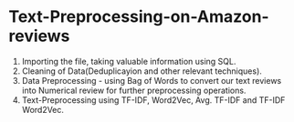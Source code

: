 # Text-Preprocessing-on-Amazon-reviews
1) Importing the file, taking valuable information using SQL.
2) Cleaning of Data(Deduplicayion and other relevant techniques).
3) Data Preprocessing -  using Bag of Words to convert our text reviews into Numerical review for further preprocessing operations.
4) Text-Preprocessing using TF-IDF, Word2Vec, Avg. TF-IDF and TF-IDF Word2Vec.
